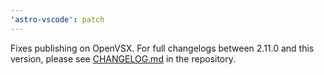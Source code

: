 ```yaml
---
'astro-vscode': patch
---
```


Fixes publishing on OpenVSX. For full changelogs between 2.11.0 and this version, please see [CHANGELOG.md](https://github.com/withastro/language-tools/blob/main/packages/vscode/CHANGELOG.md) in the repository.
